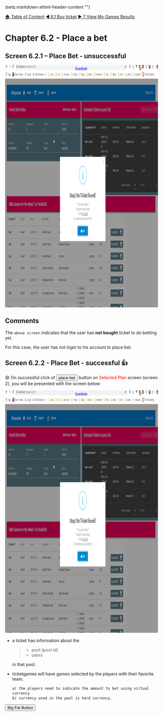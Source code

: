 (setq markdown-xhtml-header-content 
"<style type='text/css'>
img[alt="Placebet1"] { width: 1200px; height: 800px; }
img[alt="Placebet2"] { width: 1200px; height: 800px; }
</style>")

[:house: Table of Content](faqs/readmd.html?fileToRender='toc.md')
[:arrow_backward: 6.1 Buy ticket](faqs/readmd.html?fileToRender='61_buy_ticket.md')
[:arrow_forward: 7 View My Games Results](faqs/readmd.html?fileToRender='70_view_myresults.md')

# Chapter 6.2 - Place a bet<a name="top"/>

## Screen 6.2.1 – Place Bet - unsuccessful

![Placebet1](faqs/placebet.png "place bet image")


## Comments
The `above screen` indicates that the user has **not bought** ticket to do betting yet.

For this case, the user has *not login* to his account to place bet.

## Screen 6.2.2 - Place Bet - successful :+1:
:smile:
On successful click of 
<button class="button-save large">place bet</button>
button on 
<font color="red">Selected Plan</font> screen (screen 2), you will be presented with the screen below:

![Placebet2](faqs/placebet.png "place bet image")



* a ticket has information about the 
  >- pool (pool id) 
  >- users 
    
  in that pool.

* ticketgames will have games selected by the players with their favorite team.

      a) the players need to indicate the amount to bet using virtual currency
      b) currency used in the pool is hard currency.

<button class="button-save large">Big Fat Button</button>

